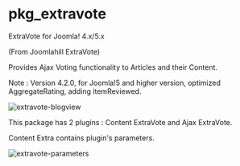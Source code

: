 # pkg_extravote
ExtraVote for Joomla! 4.x/5.x

(From Joomlahill ExtraVote)

Provides Ajax Voting functionality to Articles and their Content.

Note : Version 4.2.0, for Joomla!5 and higher version, optimized AggregateRating, adding itemReviewed. 

![extravote-blogview](https://github.com/conseilgouz/pkg_extravote_j4/assets/19435246/cc0619ae-4120-410e-9fdb-80e9a6caf900)

This package has 2 plugins : Content ExtraVote and Ajax ExtraVote.

Content Extra contains plugin's parameters.

![extravote-parameters](https://github.com/conseilgouz/pkg_extravote_j4/assets/19435246/c4934bc8-c198-4991-931c-1c8439648916)

